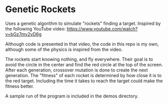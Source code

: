# Genetic Rockets

Uses a genetic algorithm to simulate "rockets" finding a target. Inspired by the following YouTube video: https://www.youtube.com/watch?v=bGz7mv2vD6g

Although code is presented in that video, the code in this repo is my own, although some of the physics is inspired from the video.

The rockets start knowing nothing, and fly everywhere. Their goal is to avoid the circle in the center and find the red circle at the top of the screen. After each generation, crossover mutation is done to create the next generation. The "fitness" of each rocket is determined by how close it is to the red target. Including the time it takes to reach the target could make the fitness better.

A sample run of the program is included in the demos directory.
